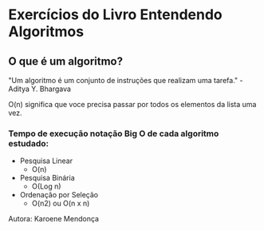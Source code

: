 # Exercícios do Livro Entendendo Algoritmos

## O que é um algoritmo?

"Um algoritmo é um conjunto de instruções que realizam uma tarefa." - Aditya Y. Bhargava

O(n) significa que voce precisa passar por todos os elementos da lista uma vez.

### Tempo de execução notação Big O de cada algoritmo estudado:
- Pesquisa Linear
  - O(n)
- Pesquisa Binária 
  - O(Log n)
- Ordenação por Seleção
  - O(n2) ou O(n x n)


Autora: Karoene Mendonça